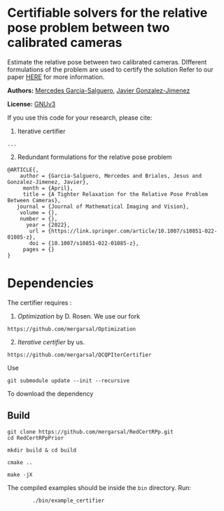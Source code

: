 # Certifiable solvers for the relative pose problem between two calibrated cameras

Estimate the relative pose between two calibrated cameras. 
DIfferent formulations of the problem 
are used to certify the solution
Refer to our paper [HERE](https://mapir.isa.uma.es/mapirwebsite/?p=1718) 
for more information.



**Authors:** 
[Mercedes Garcia-Salguero](https://mapir.isa.uma.es/mapirwebsite/?p=1718), 
[Javier Gonzalez-Jimenez](https://mapir.isa.uma.es/mapirwebsite/?p=1536)


**License:** [GNUv3](https://github.com/mergarsal/RedCertRPp/blob/main/LICENSE)


If you use this code for your research, please cite:

1. Iterative certifier

```
...
```
2. Redundant formulations for the relative pose problem
```
@ARTICLE{,
    author = {Garcia-Salguero, Mercedes and Briales, Jesus and Gonzalez-Jimenez, Javier},
     month = {April},
     title = {A Tighter Relaxation for the Relative Pose Problem Between Cameras},
   journal = {Journal of Mathematical Imaging and Vision},
    volume = {},
    number = {},
      year = {2022},
       url = {https://link.springer.com/article/10.1007/s10851-022-01085-z},
       doi = {10.1007/s10851-022-01085-z},
     pages = {}
}
```


# Dependencies

The certifier requires : 
1. *Optimization* by D. Rosen. 
We use our fork

```
https://github.com/mergarsal/Optimization
```
2. *Iterative certifier* by us. 
```
https://github.com/mergarsal/QCQPIterCertifier
```

Use 
```
git submodule update --init --recursive
```
To download the dependency


## Build
```
git clone https://github.com/mergarsal/RedCertRPp.git
cd RedCertRPpPrior

mkdir build & cd build 

cmake .. 

make -jX

```

The compiled examples should be inside the `bin` directory. Run: 
```
        ./bin/example_certifier
```
 

